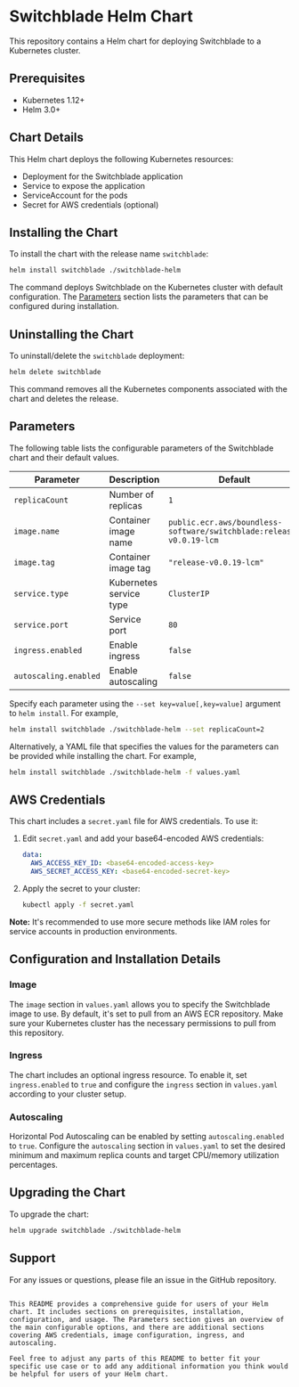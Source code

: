 # Switchblade Helm Chart

This repository contains a Helm chart for deploying Switchblade to a Kubernetes cluster.

## Prerequisites

- Kubernetes 1.12+
- Helm 3.0+

## Chart Details

This Helm chart deploys the following Kubernetes resources:
- Deployment for the Switchblade application
- Service to expose the application
- ServiceAccount for the pods
- Secret for AWS credentials (optional)

## Installing the Chart

To install the chart with the release name `switchblade`:

```bash
helm install switchblade ./switchblade-helm
```

The command deploys Switchblade on the Kubernetes cluster with default configuration. The [Parameters](#parameters) section lists the parameters that can be configured during installation.

## Uninstalling the Chart

To uninstall/delete the `switchblade` deployment:

```bash
helm delete switchblade
```

This command removes all the Kubernetes components associated with the chart and deletes the release.

## Parameters

The following table lists the configurable parameters of the Switchblade chart and their default values.

| Parameter                | Description             | Default        |
|--------------------------|-------------------------|----------------|
| `replicaCount`           | Number of replicas      | `1`            |
| `image.name`             | Container image name    | `public.ecr.aws/boundless-software/switchblade:release-v0.0.19-lcm` |
| `image.tag`              | Container image tag     | `"release-v0.0.19-lcm"`     |
| `service.type`           | Kubernetes service type | `ClusterIP`    |
| `service.port`           | Service port            | `80`           |
| `ingress.enabled`        | Enable ingress          | `false`        |
| `autoscaling.enabled`    | Enable autoscaling      | `false`        |

Specify each parameter using the `--set key=value[,key=value]` argument to `helm install`. For example,

```bash
helm install switchblade ./switchblade-helm --set replicaCount=2
```

Alternatively, a YAML file that specifies the values for the parameters can be provided while installing the chart. For example,

```bash
helm install switchblade ./switchblade-helm -f values.yaml
```

## AWS Credentials

This chart includes a `secret.yaml` file for AWS credentials. To use it:

1. Edit `secret.yaml` and add your base64-encoded AWS credentials:
   ```yaml
   data:
     AWS_ACCESS_KEY_ID: <base64-encoded-access-key>
     AWS_SECRET_ACCESS_KEY: <base64-encoded-secret-key>
   ```
2. Apply the secret to your cluster:
   ```bash
   kubectl apply -f secret.yaml
   ```

**Note:** It's recommended to use more secure methods like IAM roles for service accounts in production environments.

## Configuration and Installation Details

### Image

The `image` section in `values.yaml` allows you to specify the Switchblade image to use. By default, it's set to pull from an AWS ECR repository. Make sure your Kubernetes cluster has the necessary permissions to pull from this repository.

### Ingress

The chart includes an optional ingress resource. To enable it, set `ingress.enabled` to `true` and configure the `ingress` section in `values.yaml` according to your cluster setup.

### Autoscaling

Horizontal Pod Autoscaling can be enabled by setting `autoscaling.enabled` to `true`. Configure the `autoscaling` section in `values.yaml` to set the desired minimum and maximum replica counts and target CPU/memory utilization percentages.

## Upgrading the Chart

To upgrade the chart:

```bash
helm upgrade switchblade ./switchblade-helm
```

## Support

For any issues or questions, please file an issue in the GitHub repository.
```

This README provides a comprehensive guide for users of your Helm chart. It includes sections on prerequisites, installation, configuration, and usage. The Parameters section gives an overview of the main configurable options, and there are additional sections covering AWS credentials, image configuration, ingress, and autoscaling.

Feel free to adjust any parts of this README to better fit your specific use case or to add any additional information you think would be helpful for users of your Helm chart.